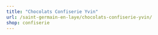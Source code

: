 ```yaml
---
title: "Chocolats Confiserie Yvin"
url: /saint-germain-en-laye/chocolats-confiserie-yvin/
shop: confiserie
---
```

